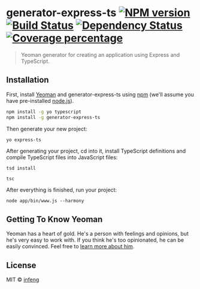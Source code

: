 # generator-express-ts [![NPM version][npm-image]][npm-url] [![Build Status][travis-image]][travis-url] [![Dependency Status][daviddm-image]][daviddm-url] [![Coverage percentage][coveralls-image]][coveralls-url]
> Yeoman generator for creating an application using Express and TypeScript.

## Installation

First, install [Yeoman](http://yeoman.io) and generator-express-ts using [npm](https://www.npmjs.com/) (we'll assume you have pre-installed [node.js](https://nodejs.org/)).

```bash
npm install -g yo typescript
npm install -g generator-express-ts
```

Then generate your new project:

```bash
yo express-ts
```

After generating your project, cd into it, install TypeScript definitions and compile TypeScript files into JavaScript files:
```
tsd install
```
```
tsc
```

After everything is finished, run your project:
```
node app/bin/www.js --harmony
```

## Getting To Know Yeoman

Yeoman has a heart of gold. He&#39;s a person with feelings and opinions, but he&#39;s very easy to work with. If you think he&#39;s too opinionated, he can be easily convinced. Feel free to [learn more about him](http://yeoman.io/).

## License

MIT © [infeng](https://github.com/infeng)


[npm-image]: https://badge.fury.io/js/generator-express-ts.svg
[npm-url]: https://npmjs.org/package/generator-express-ts
[travis-image]: https://travis-ci.org/infeng/generator-express-ts.svg?branch=master
[travis-url]: https://travis-ci.org/infeng/generator-express-ts
[daviddm-image]: https://david-dm.org/infeng/generator-express-ts.svg?theme=shields.io
[daviddm-url]: https://david-dm.org/infeng/generator-express-ts
[coveralls-image]: https://coveralls.io/repos/infeng/generator-express-ts/badge.svg
[coveralls-url]: https://coveralls.io/r/infeng/generator-express-ts
